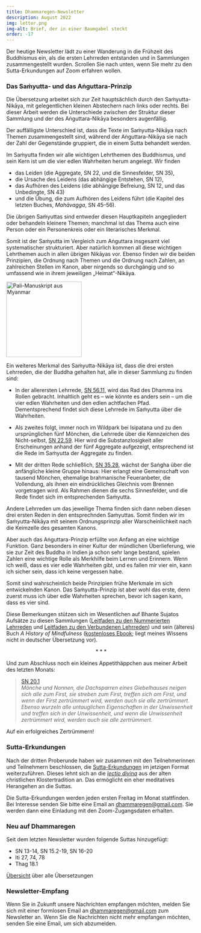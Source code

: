 ```yaml
---
title: Dhammaregen-Newsletter
description: August 2022
img: letter.png
img-alt: Brief, der in einer Baumgabel steckt
order: -17
---
```


Der heutige Newsletter lädt zu einer Wanderung in die Frühzeit des Buddhismus ein, als die ersten Lehrreden entstanden und in Sammlungen zusammengestellt wurden. Scrollen Sie nach unten, wenn Sie mehr zu den Sutta-Erkundungen auf Zoom erfahren wollen.

### Das Saṁyutta- und das Aṅguttara-Prinzip

Die Übersetzung arbeitet sich zur Zeit hauptsächlich durch den Saṁyutta-Nikāya, mit gelegentlichen kleinen Abstechern nach links oder rechts. Bei dieser Arbeit werden die Unterschiede zwischen der Struktur dieser Sammlung und der des Aṅguttara-Nikāya besonders augenfällig. 

Der auffälligste Unterschied ist, dass die Texte im Saṁyutta-Nikāya nach Themen zusammengestellt sind, während der Aṅguttara-Nikāya sie nach der Zahl der Gegenstände gruppiert, die in einem Sutta behandelt werden.

Im Saṁyutta finden wir alle wichtigen Lehrthemen des Buddhismus, und sein Kern ist um die vier edlen Wahrheiten herum angelegt. Wir finden 
- das Leiden (die Aggregate, SN 22, und die Sinnesfelder, SN 35), 
- die Ursache des Leidens (das abhängige Entstehen, SN 12), 
- das Aufhören des Leidens (die abhängige Befreiung, SN 12, und das Unbedingte, SN 43) 
- und die Übung, die zum Aufhören des Leidens führt (die Kapitel des letzten Buches, *Mahāvagga*, SN 45–56). 

Die übrigen Saṁyuttas sind entweder diesen Hauptkapiteln angegliedert oder behandeln kleinere Themen; manchmal ist das Thema auch eine Person oder ein Personenkreis oder ein literarisches Merkmal.

Somit ist der Saṁyutta im Vergleich zum Aṅguttara insgesamt viel systematischer strukturiert. Aber natürlich kommen all diese wichtigen Lehrthemen auch in allen übrigen Nikāyas vor. Ebenso finden wir die beiden Prinzipien, die Ordnung nach Themen und die Ordnung nach Zahlen, an zahlreichen Stellen im Kanon, aber nirgends so durchgängig und so umfassend wie in ihrem jeweiligen „Heimat“-Nikāya.

<a title="Pali-Manuskript aus Myanmar, Foto von SuttaCentral.net, Lizenz: https://suttacentral.net/licensing?lang=de" href="https://suttacentral.net/img/home-page/pali6.avif" target="_blank"><img height="200" alt="Pali-Manuskript aus Myanmar" src="https://suttacentral.net/img/home-page/pali6.avif"></a>

Ein weiteres Merkmal des Saṁyutta-Nikāya ist, dass die drei ersten Lehrreden, die der Buddha gehalten hat, alle in dieser Sammlung zu finden sind: 
- In der allerersten Lehrrede, [SN 56.11](#/sutta/sn56.11/de/sabbamitta), wird das Rad des Dhamma ins Rollen gebracht. Inhaltlich geht es – wie könnte es anders sein – um die vier edlen Wahrheiten und den edlen achtfachen Pfad. Dementsprechend findet sich diese Lehrrede im Saṁyutta über die Wahrheiten. 

- Als zweites folgt, immer noch im Wildpark bei Isipatana und zu den ursprünglichen fünf Mönchen, die Lehrrede über die Kennzeichen des Nicht-selbst, [SN 22.59](#/sutta/sn22.59/de/sabbamitta). Hier wird die Substanzlosigkeit aller Erscheinungen anhand der fünf Aggregate aufgezeigt, entsprechend ist die Rede im Saṁyutta der Aggregate zu finden.

- Mit der dritten Rede schließlich, [SN 35.28](#/sutta/sn35.28/de/sabbamitta), wächst der Saṅgha über die anfängliche kleine Gruppe hinaus: Hier erlangt eine Gemeinschaft von tausend Mönchen, ehemalige brahmanische Feueranbeter, die Vollendung, als ihnen ein eindrückliches Gleichnis vom Brennen vorgetragen wird. Als Rahmen dienen die sechs Sinnesfelder, und die Rede findet sich im entsprechenden Saṁyutta.

Andere Lehrreden um das jeweilige Thema finden sich dann neben diesen drei ersten Reden in den entsprechnden Saṁyuttas. Somit finden wir im Saṁyutta-Nikāya mit seinem Ordnungsprinzip aller Warscheinlichkeit nach die Keimzelle des gesamten Kanons.

Aber auch das Aṅguttara-Prinzip erfüllte von Anfang an eine wichtige Funktion. Ganz besonders in einer Kultur der mündlichen Überlieferung, wie sie zur Zeit des Buddha in Indien ja schon sehr lange bestand, spielen Zahlen eine wichtige Rolle als Merkhilfe beim Lernen und Erinnern. Wenn ich weiß, dass es vier edle Wahrheiten gibt, und es fallen mir vier ein, kann ich sicher sein, dass ich keine vergessen habe.

Somit sind wahrscheinlich beide Prinzipien frühe Merkmale im sich entwickelnden Kanon. Das Saṁyutta-Prinzip ist aber wohl das erste, denn zuerst muss ich über edle Wahrheiten sprechen, bevor ich sagen kann, dass es vier sind.

Diese Bemerkungen stützen sich im Wesentlichen auf Bhante Sujatos Aufsätze zu diesen Sammlungen ([Leitfaden zu den Nummerierten Lehrreden](https://suttacentral.net/an-guide-sujato?lang=de) und [Leitfaden zu den Verbundenen Lehrreden](https://suttacentral.net/sn-guide-sujato?lang=de)) und sein (älteres) Buch *A History of Mindfulness* ([kostenloses Ebook](https://www.lulu.com/en/en/shop/bhikkhu-sujato/a-history-of-mindfulness/ebook/product-20401381.html?page=1&pageSize=4); liegt meines Wissens nicht in deutscher Übersetzung vor).

<div style="text-align: center;">* * *</div>

Und zum Abschluss noch ein kleines Appetithäppchen aus meiner Arbeit des letzten Monats:
>[SN 20.1](#/sutta/sn20.1:1.4/de/sabbamitta)  
>*Mönche und Nonnen, die Dachsparren eines Giebelhauses neigen sich alle zum First, sie streben zum First, treffen sich am First, und wenn der First zertrümmert wird, werden auch sie alle zertrümmert. Ebenso wurzeln alle untauglichen Eigenschaften in der Unwissenheit und treffen sich in der Unwissenheit, und wenn die Unwissenheit zertrümmert wird, werden auch sie alle zertrümmert.*

Auf ein erfolgreiches Zertrümmern!

### Sutta-Erkundungen 

Nach der dritten Proberunde haben wir zusammen mit den Teilnehmerinnen und Teilnehmern beschlossen, die [Sutta-Erkundungen](#/wiki/erkundung) im jetzigen Format weiterzuführen. Dieses lehnt sich an die [*lectio divina*](https://de.wikipedia.org/wiki/Lectio_divina) aus der alten christlichen Klostertradition an. Das ermöglicht ein eher meditatives Herangehen an die Suttas.

Die Sutta-Erkundungen werden jeden ersten Freitag im Monat stattfinden. Bei Interesse senden Sie bitte eine Email an [dhammaregen@gmail.com](mailto:dhammaregen@gmail.com). Sie werden dann eine Einladung mit den Zoom-Zugangsdaten erhalten.

### Neu auf Dhammaregen

Seit dem letzten Newsletter wurden folgende Suttas hinzugefügt:

- SN 13-14, SN 15.2-19, SN 16-20
- Iti 27, 74, 78
- Thag 18.1

[Übersicht](#/wiki/uebersetzung/uebersicht) über alle Übersetzungen

### Newsletter-Empfang

Wenn Sie in Zukunft unsere Nachrichten empfangen möchten, melden Sie sich mit einer formlosen Email an [dhammaregen@gmail.com](mailto:dhammaregen@gmail.com) zum Newsletter an. Wenn Sie die Nachrichten nicht mehr empfangen möchten, senden Sie eine Email, um sich abzumelden.